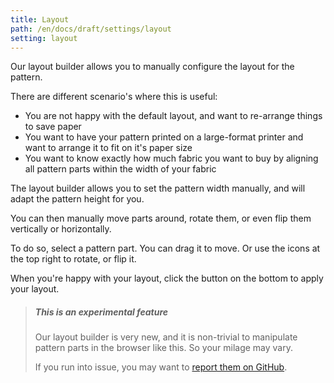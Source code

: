 ```yaml
---
title: Layout
path: /en/docs/draft/settings/layout
setting: layout
---
```


Our layout builder allows you to manually configure the layout for the pattern.

There are different scenario's where this is useful:

 - You are not happy with the default layout, and want to re-arrange things to save paper
 - You want to have your pattern printed on a large-format printer and want to arrange it to fit on it's paper size
 - You want to know exactly how much fabric you want to buy by aligning all pattern parts within the width of your fabric

The layout builder allows you to set the pattern width manually, and will adapt the pattern height for you.

You can then manually move parts around, rotate them, or even flip them vertically or horizontally.

To do so, select a pattern part. You can drag it to move. Or use the icons at the top right to
rotate, or flip it.

When you're happy with your layout, click the button on the bottom to apply your layout.

> ##### This is an experimental feature
>
> Our layout builder is very new, and it is non-trivial to manipulate pattern parts in 
> the browser like this. So your milage may vary.
>
> If you run into issue, you may want to 
> [report them on GitHub](https://github.com/freesewing/website/issues/new).

